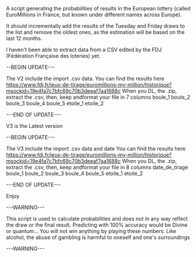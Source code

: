A script generating the probabilities of results in the European lottery (called EuroMillions in France, but known under different names across Europe).

It should incrementally add the results of the Tuesday and Friday draws to the list and remove the oldest ones, as the estimation will be based on the last 12 months.

I haven't been able to extract data from a CSV edited by the FDJ (Fédération Française des loteries) yet.

--BEGIN UPDATE---

The V2 include the import .csv data.
You can find the results here https://www.fdj.fr/jeux-de-tirage/euromillions-my-million/historique?msockid=19e4fa7c7bfc69c70b3deeaf7aa1688c
When you DL, the .zip, extract the .csv, then, keep andformat your file in 7 columns
boule_1	boule_2	boule_3	boule_4	boule_5	etoile_1	etoile_2

---END OF UPDATE---


V3 is the Latest version 

--BEGIN UPDATE---

The V3 include the import .csv data and date
You can find the results here https://www.fdj.fr/jeux-de-tirage/euromillions-my-million/historique?msockid=19e4fa7c7bfc69c70b3deeaf7aa1688c
When you DL, the .zip, extract the .csv, then, keep andformat your file in 8 columns
date_de_tirage	boule_1	boule_2	boule_3	boule_4	boule_5	etoile_1	etoile_2

---END OF UPDATE---

Enjoy

---WARNING---

This script is used to calculate probabilities and does not in any way reflect the draw or the final result. Predicting with 100% accuracy would be Divine or quantum... You will not win anything by playing these numbers. Like alcohol, the abuse of gambling is harmful to oneself and one's surroundings

---WARNING---

